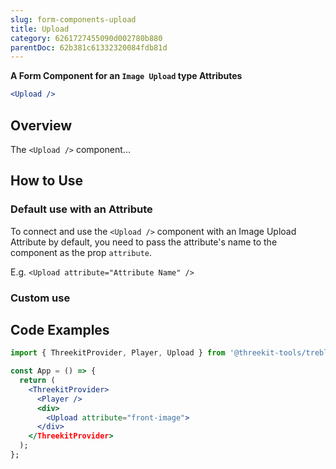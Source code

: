 ```yaml
---
slug: form-components-upload
title: Upload
category: 6261727455090d002780b880
parentDoc: 62b381c61332320084fdb81d
---
```


**A Form Component for an `Image Upload` type Attributes**

```jsx
<Upload />
```

## Overview

The `<Upload />` component...

## How to Use

### Default use with an Attribute

To connect and use the `<Upload />` component with an Image Upload Attribute by default, you need to pass the attribute's name
to the component as the prop `attribute`.

E.g. `<Upload attribute="Attribute Name" />`

### Custom use

## Code Examples

```jsx
import { ThreekitProvider, Player, Upload } from '@threekit-tools/treble';

const App = () => {
  return (
    <ThreekitProvider>
      <Player />
      <div>
        <Upload attribute="front-image">
      </div>
    </ThreekitProvider>
  );
};
```
